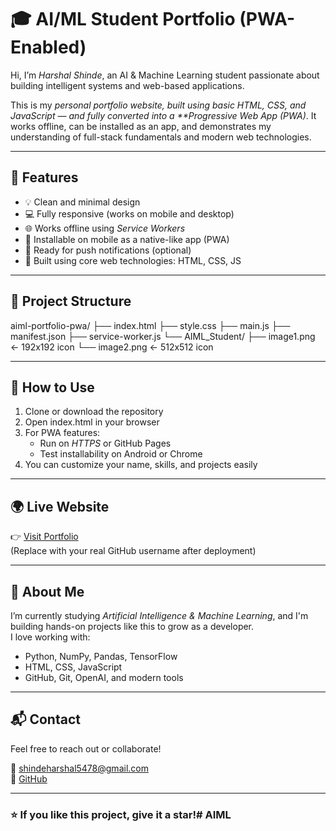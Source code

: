 # 🎓 AI/ML Student Portfolio (PWA-Enabled)

Hi, I’m *Harshal Shinde*, an AI & Machine Learning student passionate about building intelligent systems and web-based applications.

This is my *personal portfolio website, built using basic HTML, CSS, and JavaScript — and fully converted into a **Progressive Web App (PWA)*. It works offline, can be installed as an app, and demonstrates my understanding of full-stack fundamentals and modern web technologies.

---

## 🚀 Features

- 💡 Clean and minimal design
- 💻 Fully responsive (works on mobile and desktop)
- 🌐 Works offline using *Service Workers*
- 📱 Installable on mobile as a native-like app (PWA)
- 🔔 Ready for push notifications (optional)
- 🧠 Built using core web technologies: HTML, CSS, JS

---

## 📂 Project Structure


aiml-portfolio-pwa/
├── index.html
├── style.css
├── main.js
├── manifest.json
├── service-worker.js
└── AIML_Student/
    ├── image1.png       ← 192x192 icon
    └── image2.png    ← 512x512 icon

---

## 📱 How to Use

1. Clone or download the repository
2. Open index.html in your browser
3. For PWA features:
   - Run on *HTTPS* or GitHub Pages
   - Test installability on Android or Chrome
4. You can customize your name, skills, and projects easily

---

## 🌍 Live Website

👉 [Visit Portfolio](https://harshal5478.github.io/aiml-portfolio-pwa/)  
(Replace with your real GitHub username after deployment)

---

## 🧠 About Me

I’m currently studying *Artificial Intelligence & Machine Learning*, and I'm building hands-on projects like this to grow as a developer.  
I love working with:
- Python, NumPy, Pandas, TensorFlow  
- HTML, CSS, JavaScript  
- GitHub, Git, OpenAI, and modern tools

---

## 📬 Contact

Feel free to reach out or collaborate!

📧 shindeharshal5478@gmail.com   
🐙 [GitHub](https://github.com/harshal5478)

---

### ⭐ If you like this project, give it a star!# AIML
